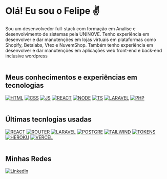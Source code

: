 # Olá! Eu sou o Felipe ✌️

Sou um desenvolvedor full-stack com formação em Analise e desenvolvimento de sistemas pela UNINOVE. Tenho experiência em desenvolver e dar manutenções em lojas virtuais em plataformas como Shopify, Betalabs, Vtex e NuvemShop. Também tenho experiência em desenvolver e dar manutenções em aplicações web front-end e back-end inclusive wordpress
<br><br>

## Meus conhecimentos e experiências em tecnologias
[![HTML](https://img.shields.io/badge/HTML5-E34F26?style=for-the-badge&logo=html5&logoColor=white)]()
[![CSS](https://img.shields.io/badge/CSS3-1572B6?style=for-the-badge&logo=css3&logoColor=white)]()
[![JS](https://img.shields.io/badge/JavaScript-F7DF1E?style=for-the-badge&logo=javascript&logoColor=black)]()
[![REACT](https://img.shields.io/badge/React-20232A?style=for-the-badge&logo=react&logoColor=61DAFB)]()
[![NODE](https://img.shields.io/badge/Node.js-43853D?style=for-the-badge&logo=node.js&logoColor=white)]()
[![TS](https://img.shields.io/badge/TypeScript-007ACC?style=for-the-badge&logo=typescript&logoColor=white)]()
[![LARAVEL](https://img.shields.io/badge/Laravel-FF2D20?style=for-the-badge&logo=laravel&logoColor=white)]()
[![PHP](https://img.shields.io/badge/PHP-777BB4?style=for-the-badge&logo=php&logoColor=white)]()
<br><br>

## Últimas tecnlogias usadas
[![REACT](https://img.shields.io/badge/React-20232A?style=for-the-badge&logo=react&logoColor=61DAFB)]()
[![ROUTER](https://img.shields.io/badge/React_Router-CA4245?style=for-the-badge&logo=react-router&logoColor=white)]()
[![LARAVEL](https://img.shields.io/badge/Laravel-FF2D20?style=for-the-badge&logo=laravel&logoColor=white)]()
[![POSTGRE](https://img.shields.io/badge/PostgreSQL-316192?style=for-the-badge&logo=postgresql&logoColor=white)]()
[![TAILWIND](https://img.shields.io/badge/Tailwind_CSS-38B2AC?style=for-the-badge&logo=tailwind-css&logoColor=white)]()
[![TOKENS](https://img.shields.io/badge/json%20web%20tokens-323330?style=for-the-badge&logo=json-web-tokens&logoColor=pink)]()
[![HEROKU](https://img.shields.io/badge/Heroku-430098?style=for-the-badge&logo=heroku&logoColor=white)]()
[![VERCEL](https://img.shields.io/badge/Vercel-000000?style=for-the-badge&logo=vercel&logoColor=white)]()
<br><br>

## Minhas Redes
[![Linkedln](https://img.shields.io/badge/LinkedIn-0077B5?style=for-the-badge&logo=linkedin&logoColor=white)](https://www.linkedin.com/in/felipe-alves-augusto-2400461b1/)


